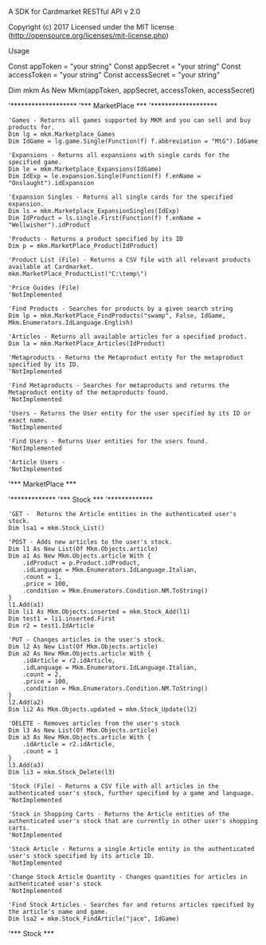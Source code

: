 A SDK for Cardmarket RESTful API v 2.0

Copyright (c) 2017 Licensed under the MIT license (http://opensource.org/licenses/mit-license.php)

Usage

  Const appToken = "your string"
  Const appSecret = "your string"
  Const accessToken = "your string"
  Const accessSecret = "your string"

  Dim mkm As New Mkm(appToken, appSecret, accessToken, accessSecret)

  '*******************
  '*** MarketPlace ***
  '*******************

    'Games - Returns all games supported by MKM and you can sell and buy products for.
    Dim lg = mkm.Marketplace_Games
    Dim IdGame = lg.game.Single(Function(f) f.abbreviation = "MtG").IdGame

    'Expansions - Returns all expansions with single cards for the specified game.
    Dim le = mkm.Marketplace_Expansions(IdGame)
    Dim IdExp = le.expansion.Single(Function(f) f.enName = "Onslaught").idExpansion

    'Expansion Singles - Returns all single cards for the specified expansion.
    Dim ls = mkm.Marketplace_ExpansionSingles(IdExp)
    Dim IdProduct = ls.single.First(Function(f) f.enName = "Wellwisher").idProduct

    'Products - Returns a product specified by its ID
    Dim p = mkm.MarketPlace_Product(IdProduct)

    'Product List (File) - Returns a CSV file with all relevant products available at Cardmarket.
    mkm.MarketPlace_ProductList("C:\temp\")

    'Price Guides (File)
    'NotImplemented

    'Find Products - Searches for products by a given search string
    Dim lp = mkm.MarketPlace_FindProducts("swamp", False, IdGame, Mkm.Enumerators.IdLanguage.English)

    'Articles - Returns all available articles for a specified product.
    Dim la = mkm.MarketPlace_Articles(IdProduct)

    'Metaproducts - Returns the Metaproduct entity for the metaproduct specified by its ID.
    'NotImplemented

    'Find Metaproducts - Searches for metaproducts and returns the Metaproduct entity of the metaproducts found.
    'NotImplemented

    'Users - Returns the User entity for the user specified by its ID or exact name.
    'NotImplemented

    'Find Users - Returns User entities for the users found.
    'NotImplemented

    'Article Users - 
    'NotImplemented

  '*** MarketPlace ***

  '*************
  '*** Stock ***
  '*************

    'GET - 	Returns the Article entities in the authenticated user's stock.
    Dim lsa1 = mkm.Stock_List()

    'POST - Adds new articles to the user's stock.
    Dim l1 As New List(Of Mkm.Objects.article)
    Dim a1 As New Mkm.Objects.article With {
        .idProduct = p.Product.idProduct,
        .idLanguage = Mkm.Enumerators.IdLanguage.Italian,
        .count = 1,
        .price = 100,
        .condition = Mkm.Enumerators.Condition.NM.ToString()
    }
    l1.Add(a1)
    Dim li1 As Mkm.Objects.inserted = mkm.Stock_Add(l1)
    Dim test1 = li1.inserted.First
    Dim r2 = test1.IdArticle

    'PUT - Changes articles in the user's stock.
    Dim l2 As New List(Of Mkm.Objects.article)
    Dim a2 As New Mkm.Objects.article With {
        .idArticle = r2.idArticle,
        .idLanguage = Mkm.Enumerators.IdLanguage.Italian,
        .count = 2,
        .price = 100,
        .condition = Mkm.Enumerators.Condition.NM.ToString()
    }
    l2.Add(a2)
    Dim li2 As Mkm.Objects.updated = mkm.Stock_Update(l2)

    'DELETE - Removes articles from the user's stock
    Dim l3 As New List(Of Mkm.Objects.article)
    Dim a3 As New Mkm.Objects.article With {
        .idArticle = r2.idArticle,
        .count = 1
    }
    l3.Add(a3)
    Dim li3 = mkm.Stock_Delete(l3)

    'Stock (File) - Returns a CSV file with all articles in the authenticated user's stock, further specified by a game and language.
    'NotImplemented

    'Stock in Shopping Carts - Returns the Article entities of the authenticated user's stock that are currently in other user's shopping carts.
    'NotImplemented

    'Stock Article - Returns a single Article entity in the authenticated user's stock specified by its article ID.
    'NotImplemented

    'Change Stock Article Quantity - Changes quantities for articles in authenticated user's stock
    'NotImplemented

    'Find Stock Articles - Searches for and returns articles specified by the article's name and game.
    Dim lsa2 = mkm.Stock_FindArticle("jace", IdGame)

  '*** Stock ***

